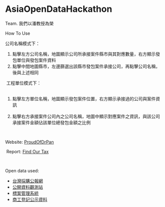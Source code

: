 # AsiaOpenDataHackathon
Team. 我們以潘教授為榮

<p>How To Use</p>
<p>
  公司名稱模式下：
  <ol>
    <li>點擊左方公司名稱，地圖顯示公司所承接案件縣市與其對應數量，右方顯示發包單位與發包案件資料</li>
    <li>點擊中間地圖縣市，左邊篩選出該縣市發包案件承接公司，再點擊公司名稱，後與上述相同</li>
  </ol>
  工程單位模式下：
  <ol>
    <li>點擊左方單位名稱，地圖顯示發包案件位置，右方顯示承接過的公司與案件資訊</li>
    <li>點擊右方承接案件公司內之公司名稱，地圖中顯示對應案件之資訊，與該公司承接案件金額佔該單位總發包金額之比例</li>
  </ol>
</p>
<p><br></p>
<p>
  Website: <a href="http://aodhdrpan.ddns.net/hackathon/" target="_blank">ProudOfDrPan</a>
</p>
<p>
  Report: <a href="https://www.canva.com/design/DACdOQk3Wpk/OXTsXIh0obcRSHNedrvSOA/edit" target="_blank">Find Our Tax</a>
</p>
<p><br></p>
<p>
  Open data used:
  <ul>
    <li><a href="https://www.taiwanbuying.com.tw/">台灣採購公報網</a></li>
    <li><a href="http://mops.twse.com.tw/mops/web/stapap1">公開資料觀測站</a></li>
    <li><a href="http://cmdweb.pcc.gov.tw/pccms/owa/guesmap.userinn">標案管理系統</a></li>
    <li><a href="http://mops.twse.com.tw/mops/web/stapap1">商⼯登記公⽰資料</a></li>
  </ul>
</p>
<p></p>
